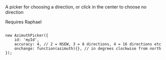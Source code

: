 ## 

A picker for choosing a direction, or click in the center to choose no direction

Requires Raphael



<code>
new AzimuthPicker({
	id: 'myId',
	accuracy: 4, // 2 = NSEW, 3 = 8 directions, 4 = 16 directions etc
	onchange: function(azimuth){}, // in degrees clockwise from north
});
</code>




